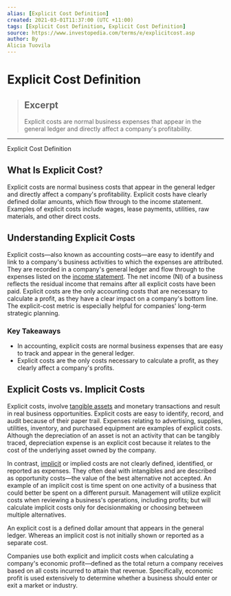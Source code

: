 ```yaml
---
alias: [Explicit Cost Definition]
created: 2021-03-01T11:37:00 (UTC +11:00)
tags: [Explicit Cost Definition, Explicit Cost Definition]
source: https://www.investopedia.com/terms/e/explicitcost.asp
author: By
Alicia Tuovila
---
```


# Explicit Cost Definition

> ## Excerpt
> Explicit costs are normal business expenses that appear in the general ledger and directly affect a company's profitability.

---

Explicit Cost Definition
## What Is Explicit Cost?

Explicit costs are normal business costs that appear in the general ledger and directly affect a company's profitability. Explicit costs have clearly defined dollar amounts, which flow through to the income statement. Examples of explicit costs include wages, lease payments, utilities, raw materials, and other direct costs.

## Understanding Explicit Costs

Explicit costs—also known as accounting costs—are easy to identify and link to a company's business activities to which the expenses are attributed. They are recorded in a company's general ledger and flow through to the expenses listed on the [income statement](https://www.investopedia.com/terms/i/incomestatement.asp). The net income (NI) of a business reflects the residual income that remains after all explicit costs have been paid. Explicit costs are the only accounting costs that are necessary to calculate a profit, as they have a clear impact on a company's bottom line. The explicit-cost metric is especially helpful for companies' long-term strategic planning.

### Key Takeaways

-   In accounting, explicit costs are normal business expenses that are easy to track and appear in the general ledger.
-   Explicit costs are the only costs necessary to calculate a profit, as they clearly affect a company's profits.

## Explicit Costs vs. Implicit Costs

Explicit costs, involve [tangible assets](https://www.investopedia.com/terms/t/tangibleasset.asp) and monetary transactions and result in real business opportunities. Explicit costs are easy to identify, record, and audit because of their paper trail. Expenses relating to advertising, supplies, utilities, inventory, and purchased equipment are examples of explicit costs. Although the depreciation of an asset is not an activity that can be tangibly traced, depreciation expense is an explicit cost because it relates to the cost of the underlying asset owned by the company.

In contrast, [implicit](https://www.investopedia.com/terms/i/implicitcost.asp) or implied costs are not clearly defined, identified, or reported as expenses. They often deal with intangibles and are described as opportunity costs—the value of the best alternative not accepted. An example of an implicit cost is time spent on one activity of a business that could better be spent on a different pursuit. Management will utilize explicit costs when reviewing a business's operations, including profits; but will calculate implicit costs only for decisionmaking or choosing between multiple alternatives.

An explicit cost is a defined dollar amount that appears in the general ledger. Whereas an implicit cost is not initially shown or reported as a separate cost.

Companies use both explicit and implicit costs when calculating a company's economic profit—defined as the total return a company receives based on all costs incurred to attain that revenue. Specifically, economic profit is used extensively to determine whether a business should enter or exit a market or industry.
